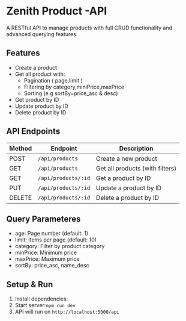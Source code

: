 # Zenith Product -API

A RESTful API to manage products with full CRUD functionality and advanced querying features.

## Features

- Create a product
- Get all product with:
   * Pagination ( page,limit )
   * Filtering by category,miniPrice,maxPrice
   * Sorting (e.g sortBy=price_asc & desc)
- Get product by ID
- Update product by ID
- Delete product by ID   

## API Endpoints

| Method | Endpoint            | Description                     |
| ------ | ------------------- | ------------------------------- |
| POST   | `/api/products`     | Create a new product            |
| GET    | `/api/products`     | Get all products (with filters) |
| GET    | `/api/products/:id` | Get a product by ID             |
| PUT    | `/api/products/:id` | Update a product by ID          |
| DELETE | `/api/products/:id` | Delete a product by ID          |

## Query Parameteres 
- age: Page number (default: 1)
- limit: Items per page (default: 10)
- category: Filter by product category
- minPrice: Minimum price
- maxPrice: Maximum price
- sortBy: price_asc, name_desc


## Setup & Run

1. Install dependencies:
2. Start server:`npm run dev`
3. API will run on `http://localhost:5000/api`